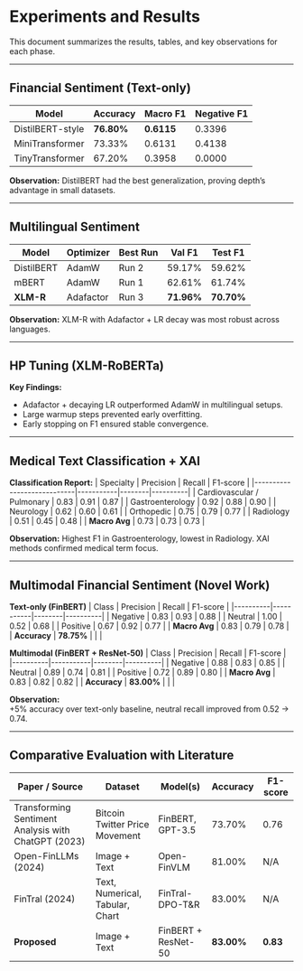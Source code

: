# Experiments and Results

This document summarizes the results, tables, and key observations for each phase.

---

## Financial Sentiment (Text-only)

| Model            | Accuracy | Macro F1 | Negative F1 |
|------------------|----------|----------|-------------|
| DistilBERT-style | **76.80%** | **0.6115** | 0.3396 |
| MiniTransformer  | 73.33%   | 0.6131   | 0.4138 |
| TinyTransformer  | 67.20%   | 0.3958   | 0.0000 |

**Observation:** DistilBERT had the best generalization, proving depth’s advantage in small datasets.

---

## Multilingual Sentiment

| Model            | Optimizer | Best Run | Val F1  | Test F1 |
|------------------|-----------|----------|---------|---------|
| DistilBERT       | AdamW     | Run 2    | 59.17%  | 59.62%  |
| mBERT            | AdamW     | Run 1    | 62.61%  | 61.74%  |
| **XLM-R**        | Adafactor | Run 3    | **71.96%** | **70.70%** |

**Observation:** XLM-R with Adafactor + LR decay was most robust across languages.

---

## HP Tuning (XLM-RoBERTa)

**Key Findings:**
- Adafactor + decaying LR outperformed AdamW in multilingual setups.
- Large warmup steps prevented early overfitting.
- Early stopping on F1 ensured stable convergence.

---

## Medical Text Classification + XAI

**Classification Report:**
| Specialty                  | Precision | Recall | F1-score |
|----------------------------|-----------|--------|----------|
| Cardiovascular / Pulmonary | 0.83      | 0.91   | 0.87     |
| Gastroenterology           | 0.92      | 0.88   | 0.90     |
| Neurology                  | 0.62      | 0.60   | 0.61     |
| Orthopedic                 | 0.75      | 0.79   | 0.77     |
| Radiology                  | 0.51      | 0.45   | 0.48     |
| **Macro Avg**              | 0.73      | 0.73   | 0.73     |

**Observation:** Highest F1 in Gastroenterology, lowest in Radiology. XAI methods confirmed medical term focus.

---

## Multimodal Financial Sentiment (Novel Work)

**Text-only (FinBERT)**
| Class    | Precision | Recall | F1-score |
|----------|-----------|--------|----------|
| Negative | 0.83      | 0.93   | 0.88     |
| Neutral  | 1.00      | 0.52   | 0.68     |
| Positive | 0.67      | 0.92   | 0.77     |
| **Macro Avg** | 0.83 | 0.79 | 0.78 |
| **Accuracy**  | **78.75%** |  |  |

**Multimodal (FinBERT + ResNet-50)**
| Class    | Precision | Recall | F1-score |
|----------|-----------|--------|----------|
| Negative | 0.88      | 0.83   | 0.85     |
| Neutral  | 0.89      | 0.74   | 0.81     |
| Positive | 0.72      | 0.89   | 0.80     |
| **Macro Avg** | 0.83 | 0.82 | 0.82 |
| **Accuracy**  | **83.00%** |  |  |

**Observation:**  
+5% accuracy over text-only baseline, neutral recall improved from 0.52 → 0.74.

---

## Comparative Evaluation with Literature

| Paper / Source | Dataset | Model(s) | Accuracy | F1-score |
|----------------|---------|----------|----------|----------|
| Transforming Sentiment Analysis with ChatGPT (2023) | Bitcoin Twitter Price Movement | FinBERT, GPT-3.5 | 73.70% | 0.76 |
| Open-FinLLMs (2024) | Image + Text | Open-FinVLM | 81.00% | N/A |
| FinTral (2024) | Text, Numerical, Tabular, Chart | FinTral-DPO-T&R | 83.00% | N/A |
| **Proposed** | Image + Text | FinBERT + ResNet-50 | **83.00%** | **0.83** |
